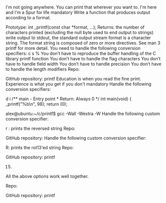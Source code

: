  I'm not going anywhere. You can print that wherever you want to. I'm here and I'm a Spur for life
mandatory
Write a function that produces output according to a format.

Prototype: int _printf(const char *format, ...);
Returns: the number of characters printed (excluding the null byte used to end output to strings)
write output to stdout, the standard output stream
format is a character string. The format string is composed of zero or more directives. See man 3 printf for more detail. You need to handle the following conversion specifiers:
c
s
%
You don’t have to reproduce the buffer handling of the C library printf function
You don’t have to handle the flag characters
You don’t have to handle field width
You don’t have to handle precision
You don’t have to handle the length modifiers
Repo:

GitHub repository: printf
Education is when you read the fine print. Experience is what you get if you don't
mandatory
Handle the following conversion specifiers:

d
i
/**
  main - Entry point
 *
  Return: Always 0
 */
int main(void)
{
    _printf("%b\n", 98);
    return (0);

alex@ubuntu:~/c/printf$ gcc -Wall -Wextra -W
Handle the following custom conversion specifier:

r : prints the reversed string
Repo:

GitHub repository:
Handle the following custom conversion specifier:

R: prints the rot13'ed string
Repo:

GitHub repository: printf
   
15. 
All the above options work well together.

Repo:

GitHub repository: printf
